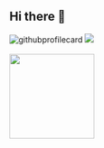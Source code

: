## Hi there 👋

<img src="https://github-readme-stats.vercel.app/api/top-langs/?username=0ashen&layout=compact&hide=css,html&theme=tokyonight" alt="githubprofilecard"/>
<a href="https://www.codewars.com/users/thomas_a_anderson"><img src="https://www.codewars.com/users/thomas_a_anderson/badges/large"></a>
<br/><br/>
<a href="https://leetcode.com/0ashen/"><img src="https://assets.leetcode.com/static_assets/public/webpack_bundles/images/logo-dark.e99485d9b.svg" width="150"/></a>
<!--
**0ashen/0ashen** is a ✨ _special_ ✨ repository because its `README.md` (this file) appears on your GitHub profile.

Here are some ideas to get you started:

- 🔭 I’m currently working on ...
- 🌱 I’m currently learning ...
- 👯 I’m looking to collaborate on ...
- 🤔 I’m looking for help with ...
- 💬 Ask me about ...
- 📫 How to reach me: ...
- 😄 Pronouns: ...
- ⚡ Fun fact: ...
-->
